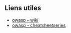 ## Liens utiles
- [owasp - wiki](https://wiki.owasp.org/)
- [owasp - cheatsheetseries](https://cheatsheetseries.owasp.org/)
